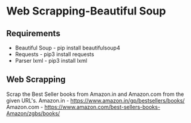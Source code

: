 # Web Scrapping-Beautiful Soup
## Requirements
- Beautiful Soup - pip install beautifulsoup4
- Requests - pip3 install requests 
- Parser lxml - pip3 install lxml

## Web Scrapping
Scrap the Best Seller books from Amazon.in and Amazon.com from the given URL's.
Amazon.in - https://www.amazon.in/gp/bestsellers/books/
Amazon.com - https://www.amazon.com/best-sellers-books-Amazon/zgbs/books/